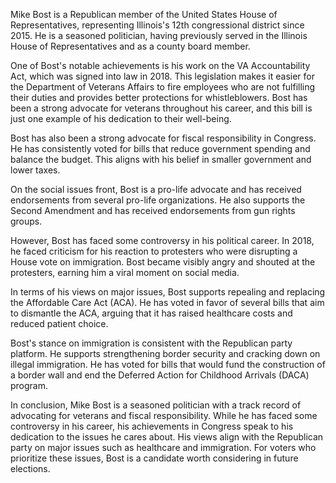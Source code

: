 Mike Bost is a Republican member of the United States House of Representatives, representing Illinois's 12th congressional district since 2015. He is a seasoned politician, having previously served in the Illinois House of Representatives and as a county board member.

One of Bost's notable achievements is his work on the VA Accountability Act, which was signed into law in 2018. This legislation makes it easier for the Department of Veterans Affairs to fire employees who are not fulfilling their duties and provides better protections for whistleblowers. Bost has been a strong advocate for veterans throughout his career, and this bill is just one example of his dedication to their well-being.

Bost has also been a strong advocate for fiscal responsibility in Congress. He has consistently voted for bills that reduce government spending and balance the budget. This aligns with his belief in smaller government and lower taxes.

On the social issues front, Bost is a pro-life advocate and has received endorsements from several pro-life organizations. He also supports the Second Amendment and has received endorsements from gun rights groups.

However, Bost has faced some controversy in his political career. In 2018, he faced criticism for his reaction to protesters who were disrupting a House vote on immigration. Bost became visibly angry and shouted at the protesters, earning him a viral moment on social media.

In terms of his views on major issues, Bost supports repealing and replacing the Affordable Care Act (ACA). He has voted in favor of several bills that aim to dismantle the ACA, arguing that it has raised healthcare costs and reduced patient choice.

Bost's stance on immigration is consistent with the Republican party platform. He supports strengthening border security and cracking down on illegal immigration. He has voted for bills that would fund the construction of a border wall and end the Deferred Action for Childhood Arrivals (DACA) program.

In conclusion, Mike Bost is a seasoned politician with a track record of advocating for veterans and fiscal responsibility. While he has faced some controversy in his career, his achievements in Congress speak to his dedication to the issues he cares about. His views align with the Republican party on major issues such as healthcare and immigration. For voters who prioritize these issues, Bost is a candidate worth considering in future elections.
